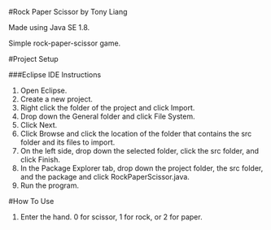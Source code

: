 #Rock Paper Scissor by Tony Liang

Made using Java SE 1.8.

Simple rock-paper-scissor game. 

#Project Setup

###Eclipse IDE Instructions
1. Open Eclipse.
2. Create a new project.
3. Right click the folder of the project and click Import.
4. Drop down the General folder and click File System.
5. Click Next.
6. Click Browse and click the location of the folder that contains the src folder and its files to import.
7. On the left side, drop down the selected folder, click the src folder, and click Finish.
8. In the Package Explorer tab, drop down the project folder, the src folder, and the package and click RockPaperScissor.java.
9. Run the program.

#How To Use
1. Enter the hand. 0 for scissor, 1 for rock, or 2 for paper.
